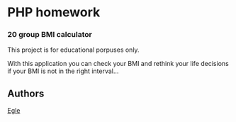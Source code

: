 # PHP homework

### 20 group BMI calculator

This project is for educational porpuses only.

With this application you can check your BMI and rethink your life decisions if your BMI is not in the right interval...

## Authors

[Egle](https://github.com/EgleJuske/)
